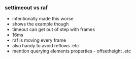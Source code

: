 ### settimeout vs raf

- intentionally made this worse
- shows the example though
- timeout can get out of step with frames
- 16ms
- raf is moving every frame
- also handy to avoid reflows .etc
- mention querying elements properties - offsetheight .etc
